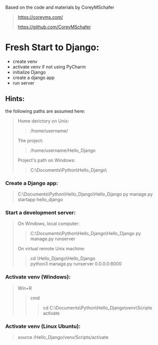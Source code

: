 Based on the code and materials by CoreyMSchafer
>https://coreyms.com/
>
>https://github.com/CoreyMSchafer

# Fresh Start to Django:
- create venv
- activate venv if not using PyCharm
- initialize Django
- create a django app
- run server

## Hints:
the following paths are assumed here:
> Home derictory on Unix:
>>/home/username/
>
> The project:
>>/home/username/Hello_Django
>
>Project's path on Windows:
>>C:\Documents\Python\Hello_Django\

### Create a Django app:
> C:\Documents\Python\Hello_Django\Hello_Django py manage.py startapp hello_django

### Start a development server:
> On Windows, local computer:
>> C:\Documents\Python\Hello_Django\Hello_Django py manage.py runserver
>
> On virtual remote Unix machine:
>> cd \Hello_Django\Hello_Django\
>> python3 manage.py runserver 0.0.0.0:8000


### Activate venv (Windows):
  >Win+R
  >>cmd
  >>>cd C:\Documents\Python\Hello_Django\venv\Scripts
  >>>activate
  
### Activate venv (Linux Ubuntu):
  > source /Hello_Django/venv/Scripts/activate
